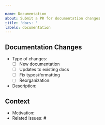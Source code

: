 ```yaml
---

name: Documentation
about: Submit a PR for documentation changes
title: 'docs: '
labels: documentation
---
```


## Documentation Changes
<!-- Describe what you're documenting -->
- Type of changes:
  - [ ] New documentation
  - [ ] Updates to existing docs
  - [ ] Fix typos/formatting
  - [ ] Reorganization

- Description:

## Context
<!-- Why are these changes needed? -->
- Motivation:
- Related issues: #
